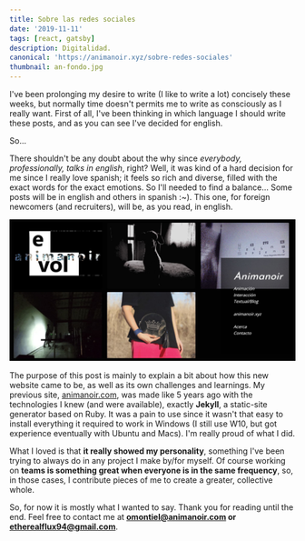 ```yaml
---
title: Sobre las redes sociales
date: '2019-11-11'
tags: [react, gatsby]
description: Digitalidad.
canonical: 'https://animanoir.xyz/sobre-redes-sociales'
thumbnail: an-fondo.jpg
---
```


<style>
  .img{
    margin: 2rem 0;
    height: 500px;

  }
</style>

I've been prolonging my desire to write (I like to write a lot) concisely these weeks, but normally time doesn't permits me to write as consciously as I really want. First of all, I've been thinking in which language I should write these posts, and as you can see I've decided for english.

So...

There shouldn't be any doubt about the why since _everybody, professionally, talks in english_, right? Well, it was kind of a hard decision for me since I really love spanish; it feels so rich and diverse, filled with the exact words for the exact emotions. So I'll needed to find a balance... Some posts will be in english and others in spanish :~). This one, for foreign newcomers (and recruiters), will be, as you read, in english.

![Animanoir Logo](./anim1.jpg)

The purpose of this post is mainly to explain a bit about how this new website came to be, as well as its own challenges and learnings. My previous site, [animanoir.com](https://animanoir.com), was made like 5 years ago with the technologies I knew (and were available), exactly **Jekyll**, a static-site generator based on Ruby. It was a pain to use since it wasn't that easy to install everything it required to work in Windows (I still use W10, but got experience eventually with Ubuntu and Macs). I'm really proud of what I did.

What I loved is that **it really showed my personality**, something I've been trying to always do in any project I make by/for myself. Of course working on **teams is something great when everyone is in the same frequency**, so, in those cases, I contribute pieces of me to create a greater, collective whole.

So, for now it is mostly what I wanted to say. Thank you for reading until the end. Feel free to contact me at **omontiel@animanoir.com or etherealflux94@gmail.com**.

